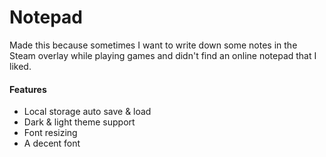 # Notepad
 
Made this because sometimes I want to write down some notes in the Steam overlay while playing games and didn't find an online notepad that I liked.

#### Features
- Local storage auto save & load
- Dark & light theme support
- Font resizing
- A decent font
